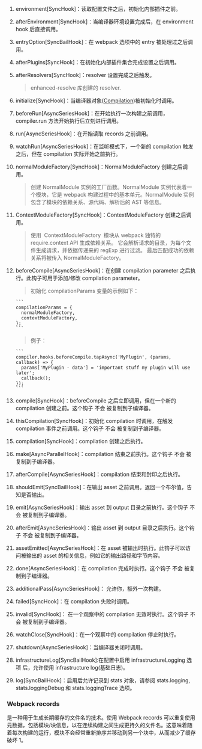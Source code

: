1.  environment[SyncHook]：读取配置文件之后，初始化内部插件之前。
2.  afterEnvironment[SyncHook]：当编译器环境设置完成后，在 environment hook 后直接调用。
3.  entryOption[SyncBailHook]：在 webpack 选项中的 entry 被处理过之后调用。
4.  afterPlugins[SyncHook]：在初始化内部插件集合完成设置之后调用。
5.  afterResolvers[SyncHook]：resolver 设置完成之后触发。
    > enhanced-resolve 库创建的 resolver.
6.  initialize[SyncHook]：当编译器对象([Compilation](https://webpack.js.org/api/compilation-object/#compilation-object-methods))被初始化时调用。
7.  beforeRun[AsyncSeriesHook]：在开始执行一次构建之前调用，compiler.run 方法开始执行后立刻进行调用。
8.  run[AsyncSeriesHook]：在开始读取 records 之前调用。
9.  watchRun[AsyncSeriesHook]：在监听模式下，一个新的 compilation 触发之后，但在 compilation 实际开始之前执行。
10. normalModuleFactory[SyncHook]：NormalModuleFactory 创建之后调用。
    > 创建 NormalModule 实例的工厂函数。NormalModule 实例代表着一个模块，它是 webpack 构建过程中的基本单元。NormalModule 实例包含了模块的依赖关系、源代码、解析后的 AST 等信息。
11. ContextModuleFactory[SyncHook]：ContextModuleFactory 创建之后调用。
    > 使用 ​ ContextModuleFactory ​ 模块从 webpack 独特的 require.context API 生成依赖关系。 它会解析请求的目录，为每个文件生成请求，并依据传递来的 regExp 进行过滤。 最后匹配成功的依赖关系将被传入 NormalModuleFactory。
12. beforeCompile[AsyncSeriesHook]：在创建 compilation parameter 之后执行。此钩子可用于添加/修改 compilation parameter。

    > 初始化 compilationParams 变量的示例如下：

        ```
        compilationParams = {
          normalModuleFactory,
          contextModuleFactory,
        };
        ```

    > 例子：

        ```
        compiler.hooks.beforeCompile.tapAsync('MyPlugin', (params, callback) => {
          params['MyPlugin - data'] = 'important stuff my plugin will use later';
          callback();
        });
        ```

13. compile[SyncHook]：beforeCompile 之后立即调用，但在一个新的 compilation 创建之前。这个钩子 不会 被复制到子编译器。
14. thisCompilation[SyncHook]：初始化 compilation 时调用，在触发 compilation 事件之前调用。这个钩子 不会 被复制到子编译器。
15. compilation[SyncHook]：compilation 创建之后执行。
16. make[AsyncParallelHook]：compilation 结束之前执行。这个钩子 不会 被复制到子编译器。
17. afterCompile[AsyncSeriesHook]：compilation 结束和封印之后执行。
18. shouldEmit[SyncBailHook]：在输出 asset 之前调用。返回一个布尔值，告知是否输出。
19. emit[AsyncSeriesHook]：输出 asset 到 output 目录之前执行。这个钩子 不会 被复制到子编译器。
20. afterEmit[AsyncSeriesHook]：输出 asset 到 output 目录之后执行。这个钩子 不会 被复制到子编译器。
21. assetEmitted[AsyncSeriesHook]：在 asset 被输出时执行。此钩子可以访问被输出的 asset 的相关信息，例如它的输出路径和字节内容。
22. done[AsyncSeriesHook]：在 compilation 完成时执行。这个钩子 不会 被复制到子编译器。
23. additionalPass[AsyncSeriesHook]： 允许你，额外一次构建。
24. failed[SyncHook]：在 compilation 失败时调用。
25. invalid[SyncHook]： 在一个观察中的 compilation 无效时执行。这个钩子 不会 被复制到子编译器。
26. watchClose[SyncHook]：在一个观察中的 compilation 停止时执行。
27. shutdown[AsyncSeriesHook]：当编译器关闭时调用。
28. infrastructureLog[SyncBailHook]:在配置中启用 infrastructureLogging 选项 后，允许使用 infrastructure log(基础日志)。
29. log[SyncBailHook]：启用后允许记录到 stats 对象，请参阅 stats.logging, stats.loggingDebug 和 stats.loggingTrace 选项。

### Webpack records

是一种用于生成长期缓存的文件名的技术。使用 Webpack records 可以重复使用元数据，包括模块/块信息，以在连续构建之间生成更持久的文件名。这意味着随着每次构建的运行，模块不会经常重新排序并移动到另一个块中，从而减少了缓存破坏 1。
